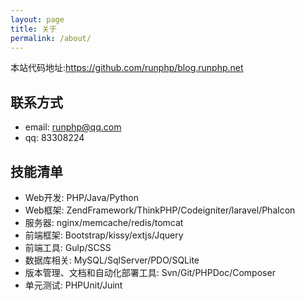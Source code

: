 ```yaml
---
layout: page
title: 关于
permalink: /about/
---
```


本站代码地址:<https://github.com/runphp/blog.runphp.net>

## 联系方式
- email: runphp@qq.com
- qq: 83308224

## 技能清单
- Web开发: PHP/Java/Python
- Web框架: ZendFramework/ThinkPHP/Codeigniter/laravel/Phalcon
- 服务器: nginx/memcache/redis/tomcat
- 前端框架: Bootstrap/kissy/extjs/Jquery
- 前端工具: Gulp/SCSS
- 数据库相关: MySQL/SqlServer/PDO/SQLite
- 版本管理、文档和自动化部署工具: Svn/Git/PHPDoc/Composer
- 单元测试: PHPUnit/Juint
